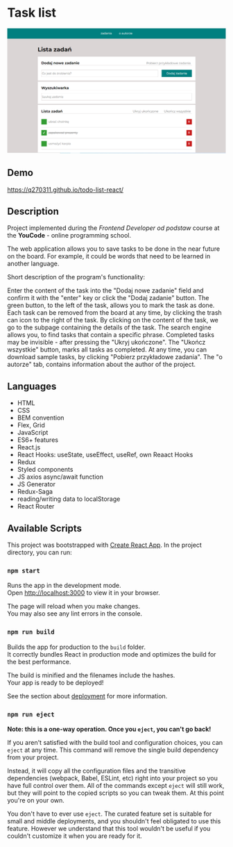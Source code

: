 # Task list
![demo](/public/demo.png)
## Demo
https://q270311.github.io/todo-list-react/

## Description 
Project implemented during the _Frontend Developer od podstaw_ course at the **YouCode** -  online programming school.

The web application allows you to save tasks to be done in the near future on the board. For example, it could be words that need to be learned in another language.

Short description of the program's functionality:

Enter the content of the task into the "Dodaj nowe zadanie" field and confirm it with the "enter" key or click the "Dodaj zadanie" button.
The green button, to the left of the task, allows you to mark the task as done.
Each task can be removed from the board at any time, by clicking the trash can icon to the right of the task.
By clicking on the content of the task, we go to the subpage containing the details of the task.
The search engine allows you, to find tasks that contain a specific phrase.
Completed tasks may be invisible - after pressing the "Ukryj ukończone".
The "Ukończ wszystkie" button, marks all tasks as completed.
At any time, you can download sample tasks, by clicking "Pobierz przykładowe zadania".
The "o autorze" tab, contains information about the author of the project.

## Languages
 - HTML
 - CSS
 - BEM convention
 - Flex, Grid
 - JavaScript
 - ES6+ features
 - React.js
 - React Hooks: useState, useEffect, useRef, own Reaact Hooks
 - Redux
 - Styled components
 - JS axios async/await function
 - JS Generator
 - Redux-Saga
 - reading/writing data to localStorage
 - React Router

## Available Scripts

This project was bootstrapped with [Create React App](https://github.com/facebook/create-react-app).
In the project directory, you can run:

### `npm start`

Runs the app in the development mode.\
Open [http://localhost:3000](http://localhost:3000) to view it in your browser.

The page will reload when you make changes.\
You may also see any lint errors in the console.

### `npm run build`

Builds the app for production to the `build` folder.\
It correctly bundles React in production mode and optimizes the build for the best performance.

The build is minified and the filenames include the hashes.\
Your app is ready to be deployed!

See the section about [deployment](https://facebook.github.io/create-react-app/docs/deployment) for more information.

### `npm run eject`

**Note: this is a one-way operation. Once you `eject`, you can't go back!**

If you aren't satisfied with the build tool and configuration choices, you can `eject` at any time. This command will remove the single build dependency from your project.

Instead, it will copy all the configuration files and the transitive dependencies (webpack, Babel, ESLint, etc) right into your project so you have full control over them. All of the commands except `eject` will still work, but they will point to the copied scripts so you can tweak them. At this point you're on your own.

You don't have to ever use `eject`. The curated feature set is suitable for small and middle deployments, and you shouldn't feel obligated to use this feature. However we understand that this tool wouldn't be useful if you couldn't customize it when you are ready for it.
